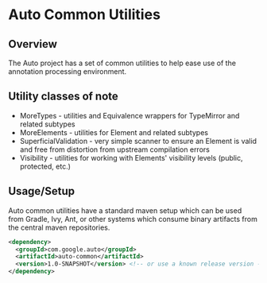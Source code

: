 Auto Common Utilities
========

## Overview

The Auto project has a set of common utilities to help ease use of the annotation processing environment. 

## Utility classes of note

  * MoreTypes - utilities and Equivalence wrappers for TypeMirror and related subtypes
  * MoreElements - utilities for Element and related subtypes
  * SuperficialValidation - very simple scanner to ensure an Element is valid and free from distortion from upstream compilation errors
  * Visibility - utilities for working with Elements' visibility levels (public, protected, etc.)

## Usage/Setup

Auto common utilities have a standard maven setup which can be used from Gradle, Ivy, Ant, or other systems which consume binary artifacts from the central maven repositories. 

```xml
<dependency>
  <groupId>com.google.auto</groupId>
  <artifactId>auto-common</artifactId>
  <version>1.0-SNAPSHOT</version> <!-- or use a known release version -->
</dependency>
```
